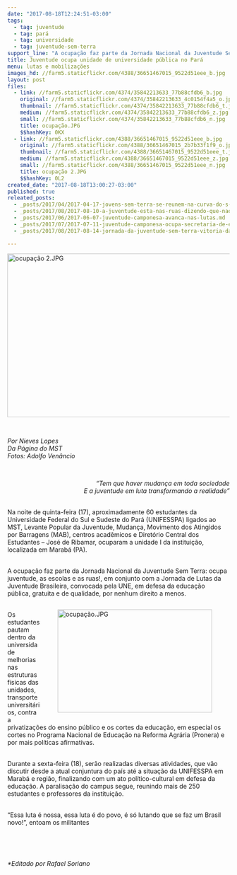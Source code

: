 ```yaml
---
date: "2017-08-18T12:24:51-03:00"
tags:
  - tag: juventude
  - tag: pará
  - tag: universidade
  - tag: juventude-sem-terra
support_line: "A ocupação faz parte da Jornada Nacional da Juventude Sem Terra: ocupa juventude, as escolas e as ruas!, em conjunto com a Jornada de Lutas da Juventude Brasileira"
title: Juventude ocupa unidade de universidade pública no Pará
menu: lutas e mobilizações
images_hd: //farm5.staticflickr.com/4388/36651467015_9522d51eee_b.jpg
layout: post
files:
  - link: //farm5.staticflickr.com/4374/35842213633_77b88cfdb6_b.jpg
    original: //farm5.staticflickr.com/4374/35842213633_4c0154f4a5_o.jpg
    thumbnail: //farm5.staticflickr.com/4374/35842213633_77b88cfdb6_t.jpg
    medium: //farm5.staticflickr.com/4374/35842213633_77b88cfdb6_z.jpg
    small: //farm5.staticflickr.com/4374/35842213633_77b88cfdb6_n.jpg
    title: ocupação.JPG
    $$hashKey: 0KX
  - link: //farm5.staticflickr.com/4388/36651467015_9522d51eee_b.jpg
    original: //farm5.staticflickr.com/4388/36651467015_2b7b33f1f9_o.jpg
    thumbnail: //farm5.staticflickr.com/4388/36651467015_9522d51eee_t.jpg
    medium: //farm5.staticflickr.com/4388/36651467015_9522d51eee_z.jpg
    small: //farm5.staticflickr.com/4388/36651467015_9522d51eee_n.jpg
    title: ocupação 2.JPG
    $$hashKey: 0L2
created_date: "2017-08-18T13:00:27-03:00"
published: true
releated_posts:
  - _posts/2017/04/2017-04-17-jovens-sem-terra-se-reunem-na-curva-do-s-para-homenagear-as-vitimas-de-carajas.md
  - _posts/2017/08/2017-08-10-a-juventude-esta-nas-ruas-dizendo-que-nao-aceita-o-modelo-de-estado-estabelecido-no-pais-afirma-paulo-henrique.md
  - _posts/2017/06/2017-06-07-juventude-camponesa-avanca-nas-lutas.md
  - _posts/2017/07/2017-07-11-juventude-camponesa-ocupa-secretaria-de-educacao-durante-encontro-em-tocantins.md
  - _posts/2017/08/2017-08-14-jornada-da-juventude-sem-terra-vitoria-das-lutas-no-piaui.md

---
```

<p><img alt="ocupação 2.JPG" height="370" src="//farm5.staticflickr.com/4388/36651467015_9522d51eee_b.jpg" width="700" /></p>

<p>&nbsp;</p>

<p><em>Por Nieves Lopes<br />
Da P&aacute;gina do MST<br />
Fotos: Adolfo Ven&acirc;ncio</em></p>

<p>&nbsp;</p>

<p style="text-align: right;"><em>&ldquo;Tem que haver mudan&ccedil;a em toda sociedade<br />
E a juventude em luta transformando a realidade&rdquo;</em></p>

<p><br />
Na noite de quinta-feira (17), aproximadamente 60 estudantes da Universidade Federal do Sul e Sudeste do Par&aacute; (UNIFESSPA) ligados ao MST, Levante Popular da Juventude, Mudan&ccedil;a, Movimento dos Atingidos por Barragens (MAB), centros acad&ecirc;micos e Diret&oacute;rio Central dos Estudantes &ndash; Jos&eacute; de Ribamar, ocuparam a unidade I da institui&ccedil;&atilde;o, localizada em Marab&aacute; (PA).</p>

<p><br />
A ocupa&ccedil;&atilde;o faz parte da Jornada Nacional da Juventude Sem Terra: ocupa juventude, as escolas e as ruas!, em conjunto com a Jornada de Lutas da Juventude Brasileira, convocada pela UNE, em defesa da educa&ccedil;&atilde;o p&uacute;blica, gratuita e de qualidade, por nenhum direito a menos.</p>

<figure class="image" style="float:right"><img alt="ocupação.JPG" height="233" src="//farm5.staticflickr.com/4374/35842213633_77b88cfdb6_b.jpg" width="350" />
<figcaption></figcaption>
</figure>

<p><br />
Os estudantes pautam dentro da universidade melhorias nas estruturas f&iacute;sicas das unidades, transporte universit&aacute;rios, contra a privatiza&ccedil;&otilde;es do ensino p&uacute;blico e os cortes da educa&ccedil;&atilde;o, em especial os cortes no Programa Nacional de Educa&ccedil;&atilde;o na Reforma Agr&aacute;ria (Pronera) e por mais pol&iacute;ticas afirmativas.</p>

<p><br />
Durante a sexta-feira (18), ser&atilde;o realizadas diversas atividades, que v&atilde;o discutir desde a atual conjuntura do pa&iacute;s at&eacute; a situa&ccedil;&atilde;o da UNIFESSPA em Marab&aacute; e regi&atilde;o, finalizando com um ato pol&iacute;tico-cultural em defesa da educa&ccedil;&atilde;o. A paralisa&ccedil;&atilde;o do campus segue, reunindo mais de 250 estudantes e professores da institui&ccedil;&atilde;o.</p>

<p><br />
&ldquo;Essa luta &eacute; nossa, essa luta &eacute; do povo, &eacute; s&oacute; lutando que se faz um Brasil novo!&rdquo;, entoam os militantes</p>

<p>&nbsp;</p>

<p>&nbsp;</p>

<p><em>*Editado por Rafael Soriano</em></p>
